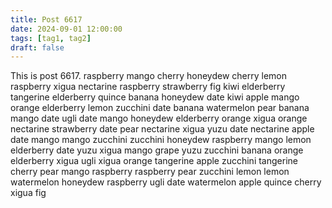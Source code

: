 ```yaml
---
title: Post 6617
date: 2024-09-01 12:00:00
tags: [tag1, tag2]
draft: false
---
```

This is post 6617.
raspberry
mango
cherry
honeydew
cherry
lemon
raspberry
xigua
nectarine
raspberry
strawberry
fig
kiwi
elderberry
tangerine
elderberry
quince
banana
honeydew
date
kiwi
apple
mango
orange
elderberry
lemon
zucchini
date
banana
watermelon
pear
banana
mango
date
ugli
date
mango
honeydew
elderberry
orange
xigua
orange
nectarine
strawberry
date
pear
nectarine
xigua
yuzu
date
nectarine
apple
date
mango
mango
zucchini
zucchini
honeydew
raspberry
mango
lemon
elderberry
date
yuzu
xigua
mango
grape
yuzu
zucchini
banana
orange
elderberry
xigua
ugli
xigua
orange
tangerine
apple
zucchini
tangerine
cherry
pear
mango
raspberry
raspberry
pear
zucchini
lemon
lemon
watermelon
honeydew
raspberry
ugli
date
watermelon
apple
quince
cherry
xigua
fig
